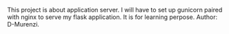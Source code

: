 This project is about application server.
I will have to set up gunicorn paired with nginx to
serve my flask application.
It is for learning perpose.
Author: D-Murenzi.
